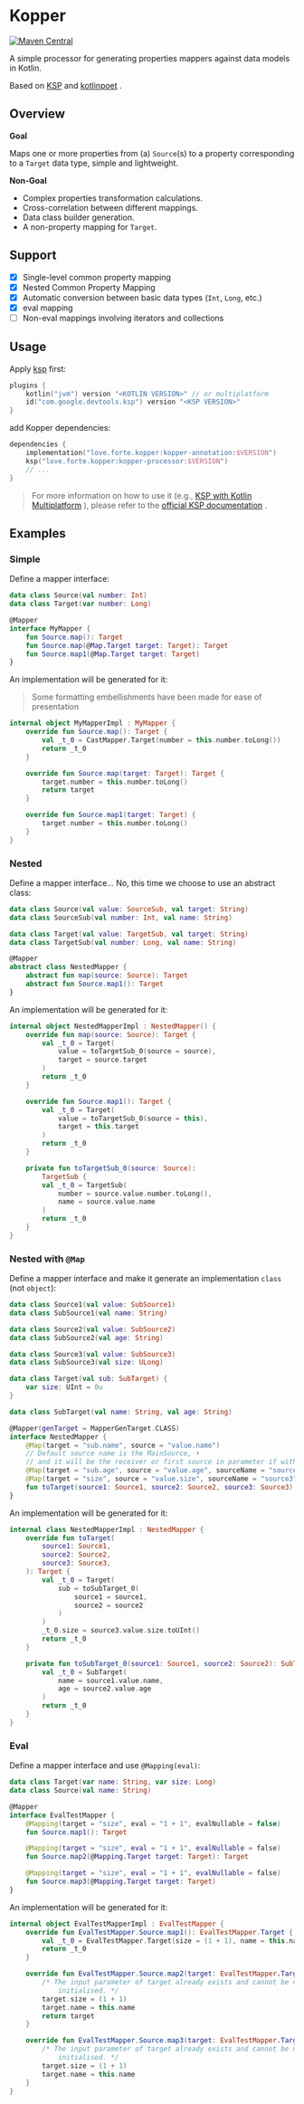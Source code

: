 # Kopper

[![Maven Central](https://img.shields.io/maven-central/v/love.forte.kopper/kopper-processor)](https://repo1.maven.org/maven2/love/forte/kopper/kopper-processor/)

[//]: # ([![GitHub latest release]&#40;https://img.shields.io/github/v/release/ForteScarlet/Kopper&#41;]&#40;https://github.com/ForteScarlet/Kopper/releases/latest&#41;)

A simple processor for generating properties mappers against data models in Kotlin.

Based on [KSP](https://kotlinlang.org/docs/ksp-overview.html)
and [kotlinpoet](https://github.com/square/kotlinpoet) .

## Overview

**Goal**

Maps one or more properties from (a) `Source`(s) to a property corresponding to a `Target` data type,
simple and lightweight.

**Non-Goal**

- Complex properties transformation calculations.
- Cross-correlation between different mappings.
- Data class builder generation.
- A non-property mapping for `Target`.

## Support

- [x] Single-level common property mapping
- [x] Nested Common Property Mapping
- [x] Automatic conversion between basic data types (`Int`, `Long`, etc.)
- [x] eval mapping
- [ ] Non-eval mappings involving iterators and collections

## Usage

Apply [ksp](https://github.com/google/ksp) first:

```kotlin
plugins {
    kotlin("jvm") version "<KOTLIN VERSION>" // or multiplatform
    id("com.google.devtools.ksp") version "<KSP VERSION>"
}
```

add Kopper dependencies:

```kotlin
dependencies {
    implementation("love.forte.kopper:kopper-annotation:$VERSION")
    ksp("love.forte.kopper:kopper-processor:$VERSION")
    // ...
}
```

> For more information on how to use it
> (e.g., [KSP with Kotlin Multiplatform](https://kotlinlang.org/docs/ksp-multiplatform.html) ),
> please refer to the
> [official KSP documentation](https://kotlinlang.org/docs/ksp-quickstart.html) .

## Examples

### Simple

Define a mapper interface:

```kotlin
data class Source(val number: Int)
data class Target(var number: Long)

@Mapper
interface MyMapper {
    fun Source.map(): Target
    fun Source.map(@Map.Target target: Target): Target
    fun Source.map1(@Map.Target target: Target)
}
```

An implementation will be generated for it:

> Some formatting embellishments have been made for ease of presentation

```kotlin
internal object MyMapperImpl : MyMapper {
    override fun Source.map(): Target {
        val _t_0 = CastMapper.Target(number = this.number.toLong())
        return _t_0
    }

    override fun Source.map(target: Target): Target {
        target.number = this.number.toLong()
        return target
    }

    override fun Source.map1(target: Target) {
        target.number = this.number.toLong()
    }
}
```

### Nested

Define a mapper interface... No, this time we choose to use an abstract class:

```kotlin
data class Source(val value: SourceSub, val target: String)
data class SourceSub(val number: Int, val name: String)

data class Target(val value: TargetSub, val target: String)
data class TargetSub(val number: Long, val name: String)

@Mapper
abstract class NestedMapper {
    abstract fun map(source: Source): Target
    abstract fun Source.map1(): Target
}
```

An implementation will be generated for it:

```kotlin
internal object NestedMapperImpl : NestedMapper() {
    override fun map(source: Source): Target {
        val _t_0 = Target(
            value = toTargetSub_0(source = source),
            target = source.target
        )
        return _t_0
    }

    override fun Source.map1(): Target {
        val _t_0 = Target(
            value = toTargetSub_0(source = this),
            target = this.target
        )
        return _t_0
    }

    private fun toTargetSub_0(source: Source):
        TargetSub {
        val _t_0 = TargetSub(
            number = source.value.number.toLong(),
            name = source.value.name
        )
        return _t_0
    }
}
```

### Nested with `@Map`

Define a mapper interface and make it generate an implementation `class` (not `object`):

```kotlin
data class Source1(val value: SubSource1)
data class SubSource1(val name: String)

data class Source2(val value: SubSource2)
data class SubSource2(val age: String)

data class Source3(val value: SubSource3)
data class SubSource3(val size: ULong)

data class Target(val sub: SubTarget) {
    var size: UInt = 0u
}

data class SubTarget(val name: String, val age: String)

@Mapper(genTarget = MapperGenTarget.CLASS)
interface NestedMapper {
    @Map(target = "sub.name", source = "value.name")
    // Default source name is the MainSource, ⬆️
    // and it will be the receiver or first source in parameter if without @Map.MainSource.
    @Map(target = "sub.age", source = "value.age", sourceName = "source2")
    @Map(target = "size", source = "value.size", sourceName = "source3")
    fun toTarget(source1: Source1, source2: Source2, source3: Source3): Target
}
```

An implementation will be generated for it:

```kotlin
internal class NestedMapperImpl : NestedMapper {
    override fun toTarget(
        source1: Source1,
        source2: Source2,
        source3: Source3,
    ): Target {
        val _t_0 = Target(
            sub = toSubTarget_0(
                source1 = source1,
                source2 = source2
            )
        )
        _t_0.size = source3.value.size.toUInt()
        return _t_0
    }

    private fun toSubTarget_0(source1: Source1, source2: Source2): SubTarget {
        val _t_0 = SubTarget(
            name = source1.value.name,
            age = source2.value.age
        )
        return _t_0
    }
}
```

### Eval

Define a mapper interface and use `@Mapping(eval)`:

```kotlin
data class Target(var name: String, var size: Long)
data class Source(val name: String)

@Mapper
interface EvalTestMapper {
    @Mapping(target = "size", eval = "1 + 1", evalNullable = false)
    fun Source.map1(): Target

    @Mapping(target = "size", eval = "1 + 1", evalNullable = false)
    fun Source.map2(@Mapping.Target target: Target): Target

    @Mapping(target = "size", eval = "1 + 1", evalNullable = false)
    fun Source.map3(@Mapping.Target target: Target)
}
```

An implementation will be generated for it:

```Kotlin
internal object EvalTestMapperImpl : EvalTestMapper {
    override fun EvalTestMapper.Source.map1(): EvalTestMapper.Target {
        val _t_0 = EvalTestMapper.Target(size = (1 + 1), name = this.name)
        return _t_0
    }

    override fun EvalTestMapper.Source.map2(target: EvalTestMapper.Target): EvalTestMapper.Target {
        /* The input parameter of target already exists and cannot be null, so it doesn't need to be
            initialised. */
        target.size = (1 + 1)
        target.name = this.name
        return target
    }

    override fun EvalTestMapper.Source.map3(target: EvalTestMapper.Target) {
        /* The input parameter of target already exists and cannot be null, so it doesn't need to be
            initialised. */
        target.size = (1 + 1)
        target.name = this.name
    }
}
```


